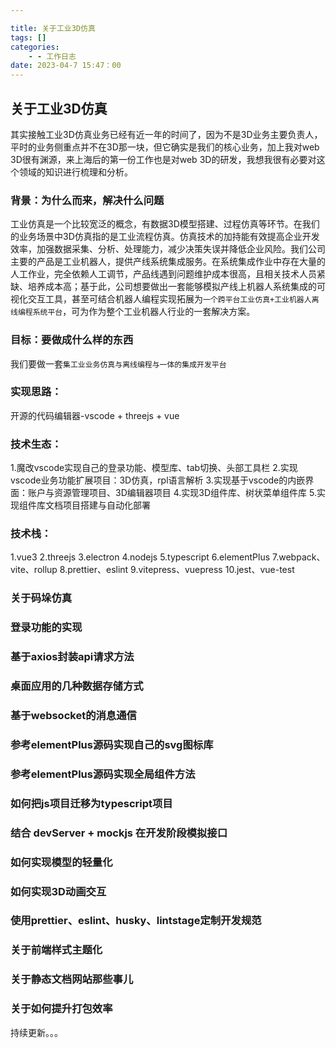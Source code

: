```yaml
---

title: 关于工业3D仿真
tags: []
categories: 
    - - 工作日志
date: 2023-04-7 15:47：00
---
```

## 关于工业3D仿真
其实接触工业3D仿真业务已经有近一年的时间了，因为不是3D业务主要负责人，平时的业务侧重点并不在3D那一块，但它确实是我们的核心业务，加上我对web 3D很有渊源，来上海后的第一份工作也是对web 3D的研发，我想我很有必要对这个领域的知识进行梳理和分析。

### 背景：为什么而来，解决什么问题
工业仿真是一个比较宽泛的概念，有数据3D模型搭建、过程仿真等环节。在我们的业务场景中3D仿真指的是工业流程仿真。仿真技术的加持能有效提高企业开发效率，加强数据采集、分析、处理能力，减少决策失误并降低企业风险。我们公司主要的产品是工业机器人，提供产线系统集成服务。在系统集成作业中存在大量的人工作业，完全依赖人工调节，产品线遇到问题维护成本很高，且相关技术人员紧缺、培养成本高；基于此，公司想要做出一套能够模拟产线上机器人系统集成的可视化交互工具，甚至可结合机器人编程实现拓展为``一个跨平台工业仿真+工业机器人离线编程系统平台``，可为作为整个工业机器人行业的一套解决方案。
### 目标：要做成什么样的东西
我们要做一套``集工业业务仿真与离线编程与一体的集成开发平台``
### 实现思路：
开源的代码编辑器-vscode + threejs + vue
### 技术生态：
1.魔改vscode实现自己的登录功能、模型库、tab切换、头部工具栏
2.实现vscode业务功能扩展项目：3D仿真，rpl语言解析
3.实现基于vscode的内嵌界面：账户与资源管理项目、3D编辑器项目
4.实现3D组件库、树状菜单组件库
5.实现组件库文档项目搭建与自动化部署

### 技术栈：
1.vue3
2.threejs
3.electron
4.nodejs
5.typescript
6.elementPlus
7.webpack、vite、rollup
8.prettier、eslint
9.vitepress、vuepress
10.jest、vue-test

### 关于码垛仿真
### 登录功能的实现
### 基于axios封装api请求方法
### 桌面应用的几种数据存储方式
### 基于websocket的消息通信
### 参考elementPlus源码实现自己的svg图标库
### 参考elementPlus源码实现全局组件方法
### 如何把js项目迁移为typescript项目
### 结合 devServer + mockjs 在开发阶段模拟接口
### 如何实现模型的轻量化
### 如何实现3D动画交互
### 使用prettier、eslint、husky、lintstage定制开发规范
### 关于前端样式主题化
### 关于静态文档网站那些事儿
### 关于如何提升打包效率

持续更新。。。